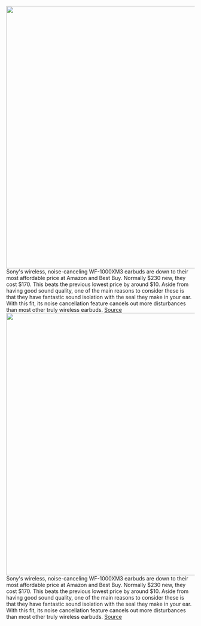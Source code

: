 <img src='https://cdn.vox-cdn.com/thumbor/1Up1g090DQytvpwHCVxK8ljqIik=/0x0:2040x1360/1200x800/filters:focal(857x517:1183x843)/cdn.vox-cdn.com/uploads/chorus_image/image/67170421/cwelch_190702_3528_0004.0.jpg' width='700px' /><br/>
Sony's wireless, noise-canceling WF-1000XM3 earbuds are down to their most affordable price at Amazon and Best Buy. Normally $230 new, they cost $170. This beats the previous lowest price by around $10. Aside from having good sound quality, one of the main reasons to consider these is that they have fantastic sound isolation with the seal they make in your ear. With this fit, its noise cancellation feature cancels out more disturbances than most other truly wireless earbuds.
<a href='https://www.theverge.com/2020/8/7/21357542/sony-noise-canceling-wf1000xm3-wfxb700-earbuds-sale-deal-amazon-best-buy'> Source <a/><img src='https://cdn.vox-cdn.com/thumbor/1Up1g090DQytvpwHCVxK8ljqIik=/0x0:2040x1360/1200x800/filters:focal(857x517:1183x843)/cdn.vox-cdn.com/uploads/chorus_image/image/67170421/cwelch_190702_3528_0004.0.jpg' width='700px' /><br/>
Sony's wireless, noise-canceling WF-1000XM3 earbuds are down to their most affordable price at Amazon and Best Buy. Normally $230 new, they cost $170. This beats the previous lowest price by around $10. Aside from having good sound quality, one of the main reasons to consider these is that they have fantastic sound isolation with the seal they make in your ear. With this fit, its noise cancellation feature cancels out more disturbances than most other truly wireless earbuds.
<a href='https://www.theverge.com/2020/8/7/21357542/sony-noise-canceling-wf1000xm3-wfxb700-earbuds-sale-deal-amazon-best-buy'> Source <a/>